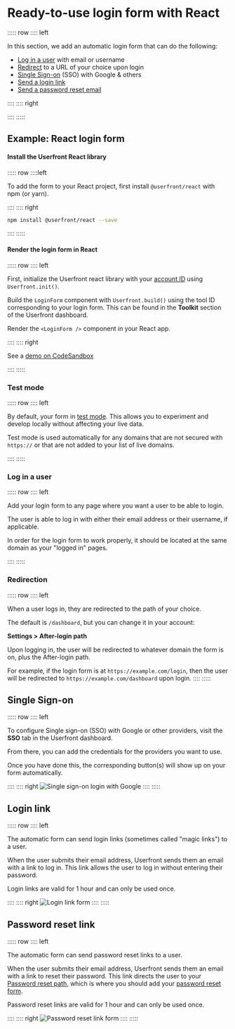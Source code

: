 <toolkit-breadcrumb />

# Ready-to-use login form with React

::::: row
:::: left

In this section, we add an automatic login form that can do the following:

- [Log in a user](#log-in-a-user) with email or username
- [Redirect](#redirection) to a URL of your choice upon login
- [Single Sign-on](#single-sign-on) (SSO) with Google & others
- [Send a login link](#login-link)
- [Send a password reset email](#password-reset-link)

::::
:::: right

<iframe-demo display-title="Login form"></iframe-demo>

::::
:::::

## Example: React login form

#### Install the Userfront React library

::::: row
::::left

To add the form to your React project, first install `@userfront/react` with npm (or yarn).

::::
:::: right

```sh
npm install @userfront/react --save
```

::::
:::::

#### Render the login form in React

::::: row
:::: left

First, initialize the Userfront react library with your [account ID](/guide/glossary.html#account-id) using `Userfront.init()`.

Build the `LoginForm` component with `Userfront.build()` using the tool ID corresponding to your login form. This can be found in the **Toolkit** section of the Userfront dashboard.

Render the `<LoginForm />` component in your React app.

::::
:::: right

<install-react display-title="Login form"/>

See a [demo on CodeSandbox](https://codesandbox.io/s/userfront-react-example-rhbyl)

::::
:::::

### Test mode

::::: row
:::: left

By default, your form in [test mode](/guide/test-mode). This allows you to experiment and develop locally without affecting your live data.

Test mode is used automatically for any domains that are not secured with `https://` or that are not added to your list of live domains.

::::
:::::

### Log in a user

::::: row
:::: left

Add your login form to any page where you want a user to be able to login.

The user is able to log in with either their email address or their username, if applicable.

In order for the login form to work properly, it should be located at the same domain as your "logged in" pages.

::::
:::::

### Redirection

::::: row
:::: left

When a user logs in, they are redirected to the path of your choice.

The default is `/dashboard`, but you can change it in your account:

**Settings > After-login path**

Upon logging in, the user will be redirected to whatever domain the form is on, plus the After-login path.

For example, if the login form is at `https://example.com/login`, then the user will be redirected to `https://example.com/dashboard` upon login.
::::
:::::

## Single Sign-on

::::: row
:::: left

To configure Single sign-on (SSO) with Google or other providers, visit the **SSO** tab in the Userfront dashboard.

From there, you can add the credentials for the providers you want to use.

Once you have done this, the corresponding button(s) will show up on your form automatically.

::::
:::: right
![Single sign-on login with Google](https://res.cloudinary.com/component/image/upload/v1624461855/guide/login-form-google.png)
::::
:::::

## Login link

::::: row
:::: left

The automatic form can send login links (sometimes called "magic links") to a user.

When the user submits their email address, Userfront sends them an email with a link to log in. This link allows the user to log in without entering their password.

Login links are valid for 1 hour and can only be used once.

::::
:::: right
![Login link form](https://res.cloudinary.com/component/image/upload/v1624467965/guide/login-link.png)
::::
:::::

## Password reset link

::::: row
:::: left

The automatic form can send password reset links to a user.

When the user submits their email address, Userfront sends them an email with a link to reset their password. This link directs the user to your [Password reset path](/guide/glossary.html#password-reset-path), which is where you should add your [password reset form](/guide/toolkit/automatic-password-reset-form-html.html).

Password reset links are valid for 1 hour and can only be used once.

::::
:::: right
![Password reset link form](https://res.cloudinary.com/component/image/upload/v1624467966/guide/login-reset-password.png)
::::
:::::
